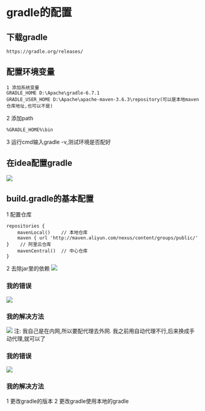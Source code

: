 # gradle的配置

## 下载gradle
```
https://gradle.org/releases/
```

## 配置环境变量
```
1 添加系统变量
GRADLE_HOME D:\Apache\gradle-6.7.1
GRADLE_USER_HOME D:\Apache\apache-maven-3.6.3\repository(可以是本地maven仓库地址,也可以不是)
```
2 添加path
```
%GRADLE_HOME%\bin
```
3 运行cmd输入gradle -v,测试环境是否配好

## 在idea配置gradle
![](https://img2020.cnblogs.com/blog/1863149/202012/1863149-20201214141755505-684471417.png)

## build.gradle的基本配置
1 配置仓库
```
repositories {
    mavenLocal()    // 本地仓库
    maven { url 'http://maven.aliyun.com/nexus/content/groups/public/' }    // 阿里云仓库
    mavenCentral()  // 中心仓库
}
```
2 去除jar里的依赖
![](https://img2020.cnblogs.com/blog/1863149/202012/1863149-20201214143814806-1406660921.png)

### 我的错误
![](https://img2020.cnblogs.com/blog/1863149/202012/1863149-20201214143943427-2025396765.png)
### 我的解决方法
![](https://img2020.cnblogs.com/blog/1863149/202012/1863149-20201214144038076-1040494977.png)
注: 我自己是在内网,所以要配代理去外网. 我之前用自动代理不行,后来换成手动代理,就可以了

### 我的错误
![](https://img2020.cnblogs.com/blog/1863149/202012/1863149-20201214144502964-1701430913.png)
### 我的解决方法
1 更改gradle的版本
2 更改gradle使用本地的gradle